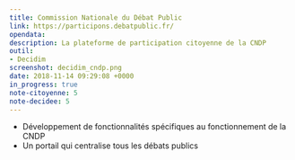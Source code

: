 ```yaml
---
title: Commission Nationale du Débat Public
link: https://participons.debatpublic.fr/
opendata: 
description: La plateforme de participation citoyenne de la CNDP
outil:
- Decidim
screenshot: decidim_cndp.png
date: 2018-11-14 09:29:08 +0000
in_progress: true
note-citoyenne: 5
note-decidee: 5
---
```

- Développement de fonctionnalités spécifiques au fonctionnement de la CNDP
- Un portail qui centralise tous les débats publics